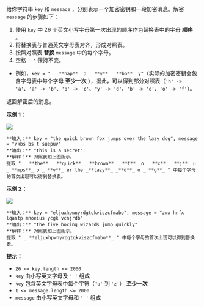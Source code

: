 给你字符串 `key` 和 `message` ，分别表示一个加密密钥和一段加密消息。解密 `message` 的步骤如下：

  1. 使用 `key` 中 26 个英文小写字母第一次出现的顺序作为替换表中的字母 **顺序** 。
  2. 将替换表与普通英文字母表对齐，形成对照表。
  3. 按照对照表 **替换** `message` 中的每个字母。
  4. 空格 `' '` 保持不变。

  * 例如，`key = " _ **hap**_ p _ **y**_ _**bo**_ y"`（实际的加密密钥会包含字母表中每个字母 **至少一次** ），据此，可以得到部分对照表（`'h' -> 'a'`、`'a' -> 'b'`、`'p' -> 'c'`、`'y' -> 'd'`、`'b' -> 'e'`、`'o' -> 'f'`）。

返回解密后的消息。



**示例 1：**

![](https://assets.leetcode.com/uploads/2022/05/08/ex1new4.jpg)

    
    
    **输入：** key = "the quick brown fox jumps over the lazy dog", message = "vkbs bs t suepuv"
    **输出：** "this is a secret"
    **解释：** 对照表如上图所示。
    提取 " _ **the**_ _**quick**_ _**brown**_ _**f**_ o _ **x**_ _**j**_ u _ **mps**_ o _ **v**_ er the _**lazy**_ _**d**_ o _ **g**_ " 中每个字母的首次出现可以得到替换表。
    

**示例 2：**

![](https://assets.leetcode.com/uploads/2022/05/08/ex2new.jpg)

    
    
    **输入：** key = "eljuxhpwnyrdgtqkviszcfmabo", message = "zwx hnfx lqantp mnoeius ycgk vcnjrdb"
    **输出：** "the five boxing wizards jump quickly"
    **解释：** 对照表如上图所示。
    提取 " _ **eljuxhpwnyrdgtqkviszcfmabo**_ " 中每个字母的首次出现可以得到替换表。
    



**提示：**

  * `26 <= key.length <= 2000`
  * `key` 由小写英文字母及 `' '` 组成
  * `key` 包含英文字母表中每个字符（`'a'` 到 `'z'`） **至少一次**
  * `1 <= message.length <= 2000`
  * `message` 由小写英文字母和 `' '` 组成

